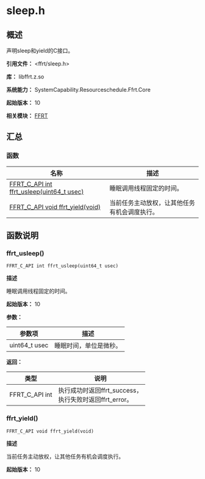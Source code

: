 # sleep.h

## 概述

声明sleep和yield的C接口。

**引用文件：** <ffrt/sleep.h>

**库：** libffrt.z.so

**系统能力：** SystemCapability.Resourceschedule.Ffrt.Core

**起始版本：** 10

**相关模块：** [FFRT](capi-ffrt.md)

## 汇总

### 函数

| 名称 | 描述 |
| -- | -- |
| [FFRT_C_API int ffrt_usleep(uint64_t usec)](#ffrt_usleep) | 睡眠调用线程固定的时间。 |
| [FFRT_C_API void ffrt_yield(void)](#ffrt_yield) | 当前任务主动放权，让其他任务有机会调度执行。 |

## 函数说明

### ffrt_usleep()

```
FFRT_C_API int ffrt_usleep(uint64_t usec)
```

**描述**

睡眠调用线程固定的时间。

**起始版本：** 10


**参数：**

| 参数项 | 描述 |
| -- | -- |
| uint64_t usec | 睡眠时间，单位是微秒。 |

**返回：**

| 类型 | 说明 |
| -- | -- |
| FFRT_C_API int | 执行成功时返回ffrt_success，<br>          执行失败时返回ffrt_error。 |

### ffrt_yield()

```
FFRT_C_API void ffrt_yield(void)
```

**描述**

当前任务主动放权，让其他任务有机会调度执行。

**起始版本：** 10


